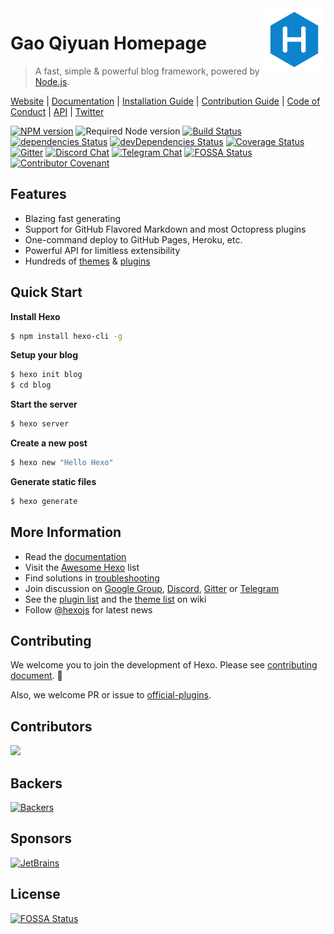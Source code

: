 <img src="https://raw.githubusercontent.com/hexojs/logo/master/hexo-logo-avatar.png" alt="Hexo logo" width="100" height="100" align="right" />

# Gao Qiyuan Homepage

> A fast, simple & powerful blog framework, powered by [Node.js](https://nodejs.org).

[Website](https://hexo.io) |
[Documentation](https://hexo.io/docs/) |
[Installation Guide](https://hexo.io/docs/#Installation) |
[Contribution Guide](https://hexo.io/docs/contributing) |
[Code of Conduct](CODE_OF_CONDUCT.md) |
[API](https://hexo.io/api/) |
[Twitter](https://twitter.com/hexojs)

[![NPM version](https://badge.fury.io/js/hexo.svg)](https://www.npmjs.com/package/hexo)
![Required Node version](https://img.shields.io/node/v/hexo)
[![Build Status](https://github.com/hexojs/hexo/workflows/Tester/badge.svg)](https://github.com/hexojs/hexo/actions?query=workflow%3ATester)
[![dependencies Status](https://david-dm.org/hexojs/hexo/status.svg)](https://david-dm.org/hexojs/hexo)
[![devDependencies Status](https://david-dm.org/hexojs/hexo/dev-status.svg)](https://david-dm.org/hexojs/hexo?type=dev)
[![Coverage Status](https://coveralls.io/repos/hexojs/hexo/badge.svg?branch=master)](https://coveralls.io/r/hexojs/hexo?branch=master)
[![Gitter](https://badges.gitter.im/hexojs/hexo.svg)](https://gitter.im/hexojs/hexo)
[![Discord Chat](https://img.shields.io/badge/chat-on%20discord-7289da.svg)](https://discord.gg/teM2Anj)
[![Telegram Chat](https://img.shields.io/badge/chat-on%20telegram-32afed.svg)](https://t.me/hexojs)
[![FOSSA Status](https://app.fossa.com/api/projects/git%2Bgithub.com%2Fhexojs%2Fhexo.svg?type=shield)](https://app.fossa.com/projects/git%2Bgithub.com%2Fhexojs%2Fhexo?ref=badge_shield)
[![Contributor Covenant](https://img.shields.io/badge/Contributor%20Covenant-v2.0%20adopted-ff69b4.svg)](CODE_OF_CONDUCT.md)

## Features

- Blazing fast generating
- Support for GitHub Flavored Markdown and most Octopress plugins
- One-command deploy to GitHub Pages, Heroku, etc.
- Powerful API for limitless extensibility
- Hundreds of [themes](https://hexo.io/themes/) & [plugins](https://hexo.io/plugins/)

## Quick Start

**Install Hexo**

``` bash
$ npm install hexo-cli -g
```

**Setup your blog**

``` bash
$ hexo init blog
$ cd blog
```

**Start the server**

``` bash
$ hexo server
```

**Create a new post**

``` bash
$ hexo new "Hello Hexo"
```

**Generate static files**

``` bash
$ hexo generate
```

## More Information

- Read the [documentation](https://hexo.io/)
- Visit the [Awesome Hexo](https://github.com/hexojs/awesome-hexo) list
- Find solutions in [troubleshooting](https://hexo.io/docs/troubleshooting.html)
- Join discussion on [Google Group](https://groups.google.com/group/hexo), [Discord](https://discord.gg/teM2Anj), [Gitter](https://gitter.im/hexojs/hexo) or [Telegram](https://t.me/hexojs)
- See the [plugin list](https://hexo.io/plugins/) and the [theme list](https://hexo.io/themes/) on wiki
- Follow [@hexojs](https://twitter.com/hexojs) for latest news

## Contributing

We welcome you to join the development of Hexo. Please see [contributing document](https://hexo.io/docs/contributing). 🤗

Also, we welcome PR or issue to [official-plugins](https://github.com/hexojs).

## Contributors

[![](https://opencollective.com/Hexo/contributors.svg?width=890)](https://github.com/hexojs/hexo/graphs/contributors)

## Backers

[![Backers](https://opencollective.com/hexo/tiers/backers.svg?avatarHeight=36&width=600)](https://opencollective.com/hexo)

## Sponsors

<a href="https://www.jetbrains.com/"><img src="/.github/jetbrains-variant-4.svg" alt="JetBrains" width="200"/></a>

## License

[![FOSSA Status](https://app.fossa.com/api/projects/git%2Bgithub.com%2Fhexojs%2Fhexo.svg?type=large)](https://app.fossa.com/projects/git%2Bgithub.com%2Fhexojs%2Fhexo?ref=badge_large)
